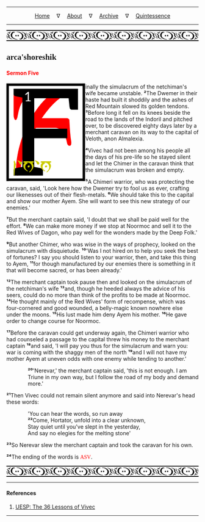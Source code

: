 
---

<!--- Local CSS Font Loading -->

<style>
@font-face {
    font-family: HayghinDaedric;
    src: url('../../../../../assets/fonts/ttf/HayghinDaedric.ttf') format('truetype');
    font-weight: medium;
    font-style: normal;
}
</style>

<!--- Jekyll Page Links -->

<center>
<a href="../../../../../index.html">Home</a>
&emsp;&nabla;&emsp;
<a href="../../../../archive/about.html">About</a>
&emsp;&nabla;&emsp;
<a href="../../../../archive/index.html">Archive</a>
&emsp;&nabla;&emsp;
<a href="../../../index.html">Quintessence</a>
</center>

<!--- Markdown Body Below: -->

---

<img align="center" alt="Bordering" src="../../../../../assets/images/symbols/velothi_pattern_long_by_lukkar.svg">

## <span style="font-family:HayghinDaedric">arca'shoreshik</span>

#### <span style="color:red">Sermon Five</span>

<img align="left" alt="F" src="../../../project/resources/initials/svg/vivec/initial_05.svg">inally the simulacrum of the netchiman's wife became unstable.
<b>&sup2;</b>The Dwemer in their haste had built it shoddily and the ashes of Red Mountain slowed its golden tendons.
<b>&sup3;</b>Before long it fell on its knees beside the road to the lands of the Indoril and pitched over, to be discovered eighty days later by a merchant caravan on its way to the capital of Veloth, anon Almalexia.

<b>&#8308;</b>Vivec had not been among his people all the days of his pre-life so he stayed silent and let the Chimer in the caravan think that the simulacrum was broken and empty.

<b>&#8309;</b>A Chimeri warrior, who was protecting the caravan, said, 'Look here how the Dwemer try to fool us as ever, crafting our likenesses out of their flesh-metals.
<b>&#8310;</b>We should take this to the capital and show our mother Ayem. She will want to see this new strategy of our enemies.'

<b>&#8311;</b>But the merchant captain said, 'I doubt that we shall be paid well for the effort.
<b>&#8312;</b>We can make more money if we stop at Noormoc and sell it to the Red Wives of Dagon, who pay well for the wonders made by the Deep Folk.'

<b>&#8313;</b>But another Chimer, who was wise in the ways of prophecy, looked on the simulacrum with disquietude.
<b>&sup1;&#8304;</b>'Was I not hired on to help you seek the best of fortunes? I say you should listen to your warrior, then, and take this thing to Ayem,
<b>&sup1;&sup1;</b>for though manufactured by our enemies there is something in it that will become sacred, or has been already.'

<b>&sup1;&sup2;</b>The merchant captain took pause then and looked on the simulacrum of the netchiman's wife
<b>&sup1;&sup3;</b>and, though he heeded always the advice of his seers, could do no more than think of the profits to be made at Noormoc.
<b>&sup1;&#8308;</b>He thought mainly of the Red Wives' form of recompense, which was four-cornered and good wounded, a belly-magic known nowhere else under the moons.
<b>&sup1;&#8309;</b>His lust made him deny Ayem his mother.
<b>&sup1;&#8310;</b>He gave order to change course for Noormoc.

<b>&sup1;&#8311;</b>Before the caravan could get underway again, the Chimeri warrior who had counseled a passage to the capital threw his money to the merchant captain
<b>&sup1;&#8312;</b>and said, 'I will pay you thus for the simulacrum and warn you: war is coming with the shaggy men of the north
<b>&sup1;&#8313;</b>and I will not have my mother Ayem at uneven odds with one enemy while tending to another.'

<span style="display:inline-block;padding-left:4em"><b>&sup2;&#8304;</b>'Nerevar,' the merchant captain said, 'this is not enough. I am Triune in my own way, but I follow the road of my body and demand more.'</span>

<b>&sup2;&sup1;</b>Then Vivec could not remain silent anymore and said into Nerevar's head these words:

<span style="display:inline-block;padding-left:4em">'You can hear the words, so run away</span>\
<span style="display:inline-block;padding-left:4em"><b>&sup2;&sup2;</b>Come, Hortator, unfold into a clear unknown,</span>\
<span style="display:inline-block;padding-left:4em">Stay quiet until you've slept in the yesterday,</span>\
<span style="display:inline-block;padding-left:4em">And say no elegies for the melting stone'</span>

<b>&sup2;&sup3;</b>So Nerevar slew the merchant captain and took the caravan for his own.

<b>&sup2;&#8308;</b>The ending of the words is
<span style="font-family:HayghinDaedric;color:red">ASV</span>.

<img align="center" alt="Bordering" src="../../../../../assets/images/symbols/velothi_pattern_long_by_lukkar.svg">

---

#### References

1. [UESP: The 36 Lessons of Vivec][1]

[1]: https://en.uesp.net/wiki/Morrowind:36_Lessons_of_Vivec,_Sermon_5

---
